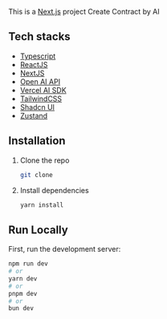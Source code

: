 This is a [Next.js](https://nextjs.org/) project Create Contract by AI

## Tech stacks
 - [Typescript](https://www.typescriptlang.org/)
 - [ReactJS](https://reactjs.org/)
 - [NextJS](https://nextjs.org/)
 - [Open AI API](https://platform.openai.com/docs/api-reference)
 - [Vercel AI SDK](https://github.com/vercel/ai)
 - [TailwindCSS](https://tailwindcss.com/)
 - [Shadcn UI](https://ui.shadcn.com/)
 - [Zustand](https://docs.pmnd.rs/zustand/getting-started/introduction)

## Installation

1. Clone the repo
   ```sh
   git clone
   ```
2. Install dependencies
   ```sh
   yarn install
   ```

## Run Locally

First, run the development server:

```bash
npm run dev
# or
yarn dev
# or
pnpm dev
# or
bun dev
```